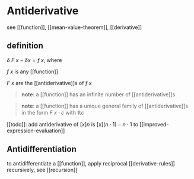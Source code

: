 # Antiderivative

see [[function]], [[mean-value-theorem]], [[derivative]]

## definition

$\delta\ F\ x - \delta x = f\ x$, where

$f\ x$ is any [[function]]

$F\ x$ are the [[antiderivative]]s of $f\ x$

> **note**: a [[function]] has an infinite number of [[antiderivative]]s

> **note**: a [[function]] has a unique general family of [[antiderivative]]s in the form $F\ x \cdot c$ with $\mathbb R c$

[[todo]]: add antiderivative of $[x]n$ is $[x](n \cdot 1) - n \cdot 1$ to [[improved-expression-evaluation]]

## Antidifferentiation

to antidifferentiate a [[function]], apply reciprocal [[derivative-rules]] recursively, see [[recursion]]
